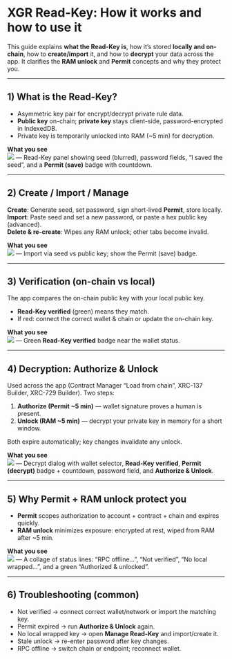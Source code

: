 # XGR Read-Key: How it works and how to use it

This guide explains **what the Read-Key is**, how it’s stored **locally and on-chain**, how to **create/import** it, and how to **decrypt** your data across the app. It clarifies the **RAM unlock** and **Permit** concepts and why they protect you.

---

## 1) What is the Read-Key?

- Asymmetric key pair for encrypt/decrypt private rule data.  
- **Public key** on-chain; **private key** stays client-side, password-encrypted in IndexedDB.  
- Private key is temporarily unlocked into RAM (~5 min) for decryption.

**What you see**  
![](https://raw.githubusercontent.com/xgr-network/XGR/main/pictures/ui/builder137/readkey-panel-create.png) — Read-Key panel showing seed (blurred), password fields, “I saved the seed”, and a **Permit (save)** badge with countdown.

---

## 2) Create / Import / Manage

**Create**: Generate seed, set password, sign short-lived **Permit**, store locally.  
**Import**: Paste seed and set a new password, or paste a hex public key (advanced).  
**Delete & re-create**: Wipes any RAM unlock; other tabs become invalid.

**What you see**  
![](https://raw.githubusercontent.com/xgr-network/XGR/main/pictures/ui/builder137/readkey-panel-import.png) — Import via seed vs public key; show the Permit (save) badge.

---

## 3) Verification (on-chain vs local)

The app compares the on-chain public key with your local public key.

- **Read-Key verified** (green) means they match.  
- If red: connect the correct wallet & chain or update the on-chain key.

**What you see**  
![](https://raw.githubusercontent.com/xgr-network/XGR/main/pictures/ui/builder137/verified-badge.png) — Green **Read-Key verified** badge near the wallet status.

---

## 4) Decryption: Authorize & Unlock

Used across the app (Contract Manager “Load from chain”, XRC-137 Builder, XRC-729 Builder). Two steps:

1) **Authorize (Permit ~5 min)** — wallet signature proves a human is present.  
2) **Unlock (RAM ~5 min)** — decrypt your private key in memory for a short window.

Both expire automatically; key changes invalidate any unlock.

**What you see**  
![](https://raw.githubusercontent.com/xgr-network/XGR/main/pictures/ui/builder137/decrypt-dialog.png) — Decrypt dialog with wallet selector, **Read-Key verified**, **Permit (decrypt)** badge + countdown, password field, and **Authorize & Unlock**.

---

## 5) Why Permit + RAM unlock protect you

- **Permit** scopes authorization to account + contract + chain and expires quickly.  
- **RAM unlock** minimizes exposure: encrypted at rest, wiped from RAM after ~5 min.

**What you see**  
![](https://raw.githubusercontent.com/xgr-network/XGR/main/pictures/ui/builder137/troubleshooting-messages.png) — A collage of status lines: “RPC offline…”, “Not verified”, “No local wrapped…”, and a green “Authorized & unlocked”.

---

## 6) Troubleshooting (common)

- Not verified → connect correct wallet/network or import the matching key.  
- Permit expired → run **Authorize & Unlock** again.  
- No local wrapped key → open **Manage Read-Key** and import/create it.  
- Stale unlock → re-enter password after key changes.  
- RPC offline → switch chain or endpoint; reconnect wallet.
